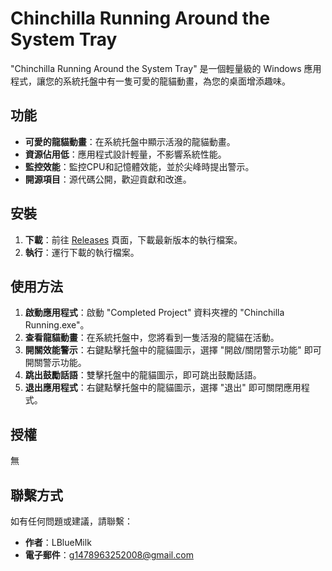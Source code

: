 # Chinchilla Running Around the System Tray

"Chinchilla Running Around the System Tray" 是一個輕量級的 Windows 應用程式，讓您的系統托盤中有一隻可愛的龍貓動畫，為您的桌面增添趣味。

## 功能

- **可愛的龍貓動畫**：在系統托盤中顯示活潑的龍貓動畫。
- **資源佔用低**：應用程式設計輕量，不影響系統性能。
- **監控效能**：監控CPU和記憶體效能，並於尖峰時提出警示。
- **開源項目**：源代碼公開，歡迎貢獻和改進。

## 安裝

1. **下載**：前往 [Releases](https://github.com/LBlueMilk/Chinchilla-running-around-the-system-tray/tree/main/Chinchilla%20Running/Completed%20Project) 頁面，下載最新版本的執行檔案。
2. **執行**：運行下載的執行檔案。

## 使用方法

1. **啟動應用程式**：啟動 "Completed Project" 資料夾裡的 "Chinchilla Running.exe"。
2. **查看龍貓動畫**：在系統托盤中，您將看到一隻活潑的龍貓在活動。
3. **開關效能警示**：右鍵點擊托盤中的龍貓圖示，選擇 "開啟/關閉警示功能" 即可開關警示功能。
4. **跳出鼓勵話語**：雙擊托盤中的龍貓圖示，即可跳出鼓勵話語。
5. **退出應用程式**：右鍵點擊托盤中的龍貓圖示，選擇 "退出" 即可關閉應用程式。

## 授權

無

## 聯繫方式

如有任何問題或建議，請聯繫：

- **作者**：LBlueMilk
- **電子郵件**：g1478963252008@gmail.com
